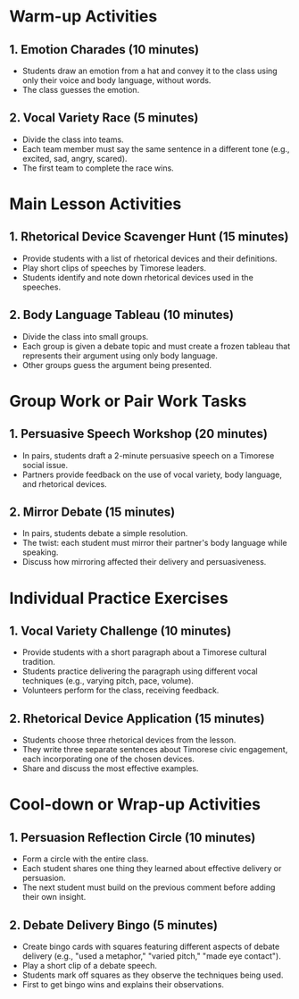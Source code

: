 # Warm-up Activities

## 1. Emotion Charades (10 minutes)
- Students draw an emotion from a hat and convey it to the class using only their voice and body language, without words.
- The class guesses the emotion.

## 2. Vocal Variety Race (5 minutes)
- Divide the class into teams.
- Each team member must say the same sentence in a different tone (e.g., excited, sad, angry, scared).
- The first team to complete the race wins.

# Main Lesson Activities

## 1. Rhetorical Device Scavenger Hunt (15 minutes)
- Provide students with a list of rhetorical devices and their definitions.
- Play short clips of speeches by Timorese leaders.
- Students identify and note down rhetorical devices used in the speeches.

## 2. Body Language Tableau (10 minutes)
- Divide the class into small groups.
- Each group is given a debate topic and must create a frozen tableau that represents their argument using only body language.
- Other groups guess the argument being presented.

# Group Work or Pair Work Tasks

## 1. Persuasive Speech Workshop (20 minutes)
- In pairs, students draft a 2-minute persuasive speech on a Timorese social issue.
- Partners provide feedback on the use of vocal variety, body language, and rhetorical devices.

## 2. Mirror Debate (15 minutes)
- In pairs, students debate a simple resolution.
- The twist: each student must mirror their partner's body language while speaking.
- Discuss how mirroring affected their delivery and persuasiveness.

# Individual Practice Exercises

## 1. Vocal Variety Challenge (10 minutes)
- Provide students with a short paragraph about a Timorese cultural tradition.
- Students practice delivering the paragraph using different vocal techniques (e.g., varying pitch, pace, volume).
- Volunteers perform for the class, receiving feedback.

## 2. Rhetorical Device Application (15 minutes)
- Students choose three rhetorical devices from the lesson.
- They write three separate sentences about Timorese civic engagement, each incorporating one of the chosen devices.
- Share and discuss the most effective examples.

# Cool-down or Wrap-up Activities

## 1. Persuasion Reflection Circle (10 minutes)
- Form a circle with the entire class.
- Each student shares one thing they learned about effective delivery or persuasion.
- The next student must build on the previous comment before adding their own insight.

## 2. Debate Delivery Bingo (5 minutes)
- Create bingo cards with squares featuring different aspects of debate delivery (e.g., "used a metaphor," "varied pitch," "made eye contact").
- Play a short clip of a debate speech.
- Students mark off squares as they observe the techniques being used.
- First to get bingo wins and explains their observations.